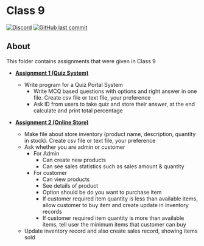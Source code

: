 
# Class 9

[![Discord](https://img.shields.io/discord/987926559480512542?label=discord)](https://discord.gg/R2g75R52GX)
[![GitHub last commit](https://img.shields.io/github/last-commit/archangel4031/PythonClassAssignments?color=%23f54242)](https://github.com/archangel4031/PythonClassAssignments)

## About

This folder contains assignments that were given in Class 9

-  **[Assignment 1 (Quiz System)](https://github.com/archangel4031/PythonClassAssignments/blob/master/Quarter1/Class9/Class9_Assignment1_QuizSystem.py)**
	- Write program for a Quiz Portal System
		- Write MCQ based questions with options and right answer in one file. Create csv file or text file, your preference
		- Ask ID from users to take quiz and store their answer, at the end calculate and print total percentage

-  **[Assignment 2 (Online Store)](https://github.com/archangel4031/PythonClassAssignments/blob/master/Quarter1/Class9/Class9_Assignment2_OnlineStore.py)**
	- Make file about store inventory (product name, description, quantity in stock). Create csv file or text file, your preference
	- Ask whether you are admin or customer
		- For Admin
			- Can create new products 
			- Can see sales statistics such as sales amount & quantity
		- For customer 
			- Can view products
			- See details of product
			- Option should be do you want to purchase item
			- If customer required item quantity is less than available items, allow customer to buy item and create update in inventory records
			- If customer required item quantity is more than available items, tell user the minimum items that customer can buy
	- Update inventory record and also create sales record, showing items sold
